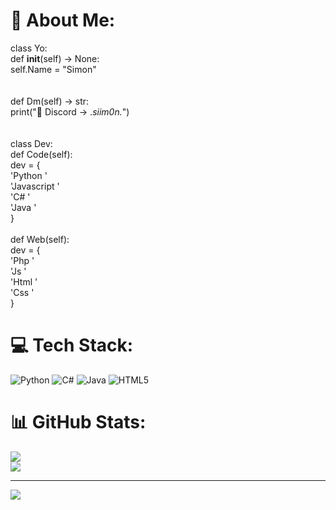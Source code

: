 # 💫 About Me:
class Yo:<br>    def __init__(self) -> None:<br>        self.Name = "Simon" <br>        <br><br>    def Dm(self) -> str:<br>        print("👋 Discord -> ._siim0n._")<br>    <br>  <br>class Dev:<br>    def Code(self):<br>        dev = {<br>            'Python '<br>            'Javascript '<br>            'C# '<br>            'Java '<br>        } <br>    <br>    def Web(self):<br>        dev = {<br>            'Php '<br>            'Js ' <br>            'Html '<br>            'Css '<br>       }


# 💻 Tech Stack:
![Python](https://img.shields.io/badge/python-3670A0?style=for-the-badge&logo=python&logoColor=ffdd54) ![C#](https://img.shields.io/badge/c%23-%23239120.svg?style=for-the-badge&logo=c-sharp&logoColor=white) ![Java](https://img.shields.io/badge/java-%23ED8B00.svg?style=for-the-badge&logo=java&logoColor=white) ![HTML5](https://img.shields.io/badge/html5-%23E34F26.svg?style=for-the-badge&logo=html5&logoColor=white)
# 📊 GitHub Stats:
![](https://github-readme-stats.vercel.app/api?username=wxlfSimon&theme=dark&hide_border=false&include_all_commits=false&count_private=false)<br/>
![](https://github-readme-streak-stats.herokuapp.com/?user=wxlfSimon&theme=dark&hide_border=false)<br/>


---
[![](https://visitcount.itsvg.in/api?id=wxlfSimon&icon=6&color=1)](https://visitcount.itsvg.in)

<!-- Proudly created with GPRM ( https://gprm.itsvg.in ) -->
